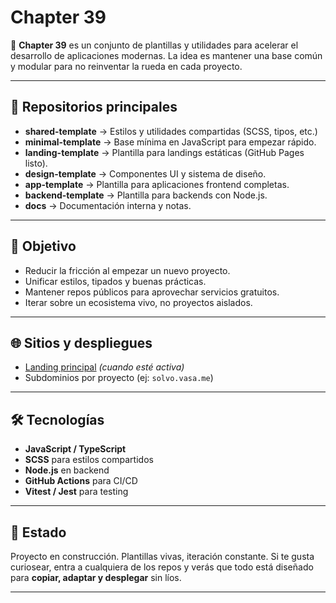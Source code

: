 # Chapter 39

🚀 **Chapter 39** es un conjunto de plantillas y utilidades para acelerar el desarrollo de aplicaciones modernas.
La idea es mantener una base común y modular para no reinventar la rueda en cada proyecto.

---

## 🔹 Repositorios principales

- **shared-template** → Estilos y utilidades compartidas (SCSS, tipos, etc.)
- **minimal-template** → Base mínima en JavaScript para empezar rápido.
- **landing-template** → Plantilla para landings estáticas (GitHub Pages listo).
- **design-template** → Componentes UI y sistema de diseño.
- **app-template** → Plantilla para aplicaciones frontend completas.
- **backend-template** → Plantilla para backends con Node.js.
- **docs** → Documentación interna y notas.

---

## 🎯 Objetivo

- Reducir la fricción al empezar un nuevo proyecto.
- Unificar estilos, tipados y buenas prácticas.
- Mantener repos públicos para aprovechar servicios gratuitos.
- Iterar sobre un ecosistema vivo, no proyectos aislados.

---

## 🌐 Sitios y despliegues

- [Landing principal](https://chapter-39.vasa.me) _(cuando esté activa)_
- Subdominios por proyecto (ej: `solvo.vasa.me`)

---

## 🛠️ Tecnologías

- **JavaScript / TypeScript**
- **SCSS** para estilos compartidos
- **Node.js** en backend
- **GitHub Actions** para CI/CD
- **Vitest / Jest** para testing

---

## 📌 Estado

Proyecto en construcción. Plantillas vivas, iteración constante.
Si te gusta curiosear, entra a cualquiera de los repos y verás que todo está diseñado para **copiar, adaptar y desplegar** sin líos.

---
